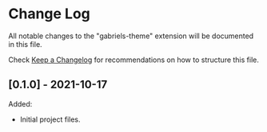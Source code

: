 # Change Log

All notable changes to the "gabriels-theme" extension will be documented in this file.

Check [Keep a Changelog](http://keepachangelog.com/) for recommendations on how to structure this file.

## [0.1.0] - 2021-10-17

Added:

- Initial project files.

